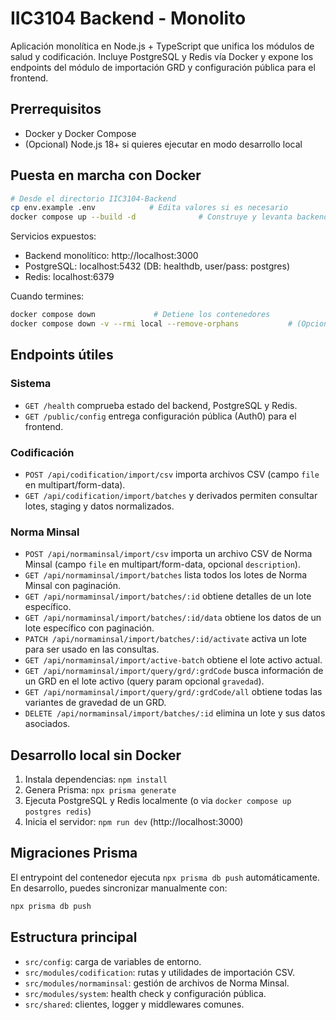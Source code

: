 # IIC3104 Backend - Monolito

Aplicación monolítica en Node.js + TypeScript que unifica los módulos de salud y codificación. Incluye PostgreSQL y Redis vía Docker y expone los endpoints del módulo de importación GRD y configuración pública para el frontend.

## Prerrequisitos

- Docker y Docker Compose
- (Opcional) Node.js 18+ si quieres ejecutar en modo desarrollo local

## Puesta en marcha con Docker

```bash
# Desde el directorio IIC3104-Backend
cp env.example .env            # Edita valores si es necesario
docker compose up --build -d              # Construye y levanta backend + postgres + redis
```

Servicios expuestos:

- Backend monolítico: http://localhost:3000
- PostgreSQL: localhost:5432 (DB: healthdb, user/pass: postgres)
- Redis: localhost:6379

Cuando termines:

```bash
docker compose down             # Detiene los contenedores
docker compose down -v --rmi local --remove-orphans           # (Opcional) Limpia volúmenes e imágenes
```

## Endpoints útiles

### Sistema
- `GET /health` comprueba estado del backend, PostgreSQL y Redis.
- `GET /public/config` entrega configuración pública (Auth0) para el frontend.

### Codificación
- `POST /api/codification/import/csv` importa archivos CSV (campo `file` en multipart/form-data).
- `GET /api/codification/import/batches` y derivados permiten consultar lotes, staging y datos normalizados.

### Norma Minsal
- `POST /api/normaminsal/import/csv` importa un archivo CSV de Norma Minsal (campo `file` en multipart/form-data, opcional `description`).
- `GET /api/normaminsal/import/batches` lista todos los lotes de Norma Minsal con paginación.
- `GET /api/normaminsal/import/batches/:id` obtiene detalles de un lote específico.
- `GET /api/normaminsal/import/batches/:id/data` obtiene los datos de un lote específico con paginación.
- `PATCH /api/normaminsal/import/batches/:id/activate` activa un lote para ser usado en las consultas.
- `GET /api/normaminsal/import/active-batch` obtiene el lote activo actual.
- `GET /api/normaminsal/import/query/grd/:grdCode` busca información de un GRD en el lote activo (query param opcional `gravedad`).
- `GET /api/normaminsal/import/query/grd/:grdCode/all` obtiene todas las variantes de gravedad de un GRD.
- `DELETE /api/normaminsal/import/batches/:id` elimina un lote y sus datos asociados.

## Desarrollo local sin Docker

1. Instala dependencias: `npm install`
2. Genera Prisma: `npx prisma generate`
3. Ejecuta PostgreSQL y Redis localmente (o via `docker compose up postgres redis`)
4. Inicia el servidor: `npm run dev` (http://localhost:3000)

## Migraciones Prisma

El entrypoint del contenedor ejecuta `npx prisma db push` automáticamente. En desarrollo, puedes sincronizar manualmente con:

```bash
npx prisma db push
```

## Estructura principal

- `src/config`: carga de variables de entorno.
- `src/modules/codification`: rutas y utilidades de importación CSV.
- `src/modules/normaminsal`: gestión de archivos de Norma Minsal.
- `src/modules/system`: health check y configuración pública.
- `src/shared`: clientes, logger y middlewares comunes.
